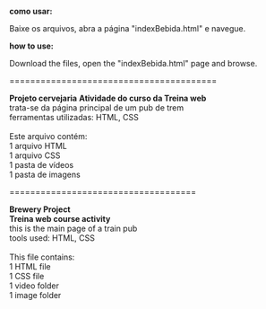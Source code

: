 <b>como usar:</b>

Baixe os arquivos, abra a página "indexBebida.html" e navegue.


<b>how to use:</b>

Download the files, open the "indexBebida.html" page and browse.

========================================


<b>Projeto cervejaria</b>
<b>Atividade do curso da Treina web</b><br>
trata-se da página principal de um pub de trem<br>
ferramentas utilizadas: HTML, CSS<br>
<br>
Este arquivo contém:<br> 
1 arquivo HTML<br>
1 arquivo CSS<br>
1 pasta de vídeos<br>
1 pasta de imagens <br>

====================================

<b>Brewery Project</b><br>
<b>Treina web course activity</b><br>
this is the main page of a train pub<br>
tools used: HTML, CSS<br>
<br>
This file contains:<br>
1 HTML file<br>
1 CSS file<br>
1 video folder<br>
1 image folder<br>
